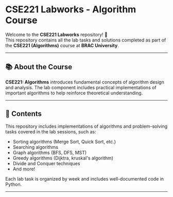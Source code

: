 # CSE221 Labworks - Algorithm Course

Welcome to the **CSE221 Labworks** repository! 👋  
This repository contains all the lab tasks and solutions completed as part of the **CSE221 (Algorithms)** course at **BRAC University**.

---

## 📚 About the Course

**CSE221: Algorithms** introduces fundamental concepts of algorithm design and analysis. The lab component includes practical implementations of important algorithms to help reinforce theoretical understanding.

---

## 🔧 Contents

This repository includes implementations of algorithms and problem-solving tasks covered in the lab sessions, such as:

- Sorting algorithms (Merge Sort, Quick Sort, etc.)
- Searching algorithms
- Graph algorithms (BFS, DFS, MST)
- Greedy algorithms (Dijktra, kruskal's algorithm)
- Divide and Conquer techniques
- And more!

Each lab task is organized by week and includes well-documented code in Python.

---



